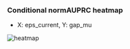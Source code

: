 ### Conditional normAUPRC heatmap

- X: eps_current, Y: gap_mu

![heatmap](/home/elicer/project_0814_2/results/20250818-170316/holdout/conditional_heatmap_eps_current_vs_gap_mu.png)
